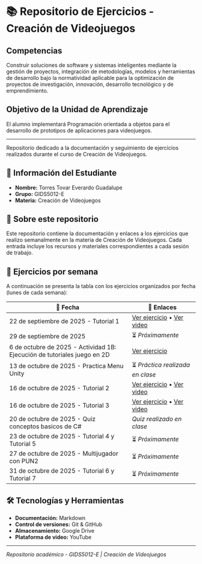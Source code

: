 # 📚 Repositorio de Ejercicios - Creación de Videojuegos

## Competencias
Construir soluciones de software y sistemas inteligentes mediante la gestión de proyectos, integración de metodologías, modelos y herramientas de desarrollo bajo la normatividad aplicable para la optimización de proyectos de investigación, innovación, desarrollo tecnológico y de emprendimiento.

## Objetivo de la Unidad de Aprendizaje
El alumno implementará Programación orientada a objetos para el desarrollo de prototipos de aplicaciones para videojuegos.

---

Repositorio dedicado a la documentación y seguimiento de ejercicios realizados durante el curso de Creación de Videojuegos.

## 👤 Información del Estudiante
- **Nombre:** Torres Tovar Everardo Guadalupe
- **Grupo:** GIDS5012-E
- **Materia:** Creación de Videojuegos

## 🎯 Sobre este repositorio
Este repositorio contiene la documentación y enlaces a los ejercicios que realizo semanalmente en la materia de Creación de Videojuegos. Cada entrada incluye los recursos y materiales correspondientes a cada sesión de trabajo.

## 📅 Ejercicios por semana
A continuación se presenta la tabla con los ejercicios organizados por fecha (lunes de cada semana):

| 📆 Fecha | 🔗 Enlaces |
|----------|-----------|
| 22 de septiembre de 2025 - Tutorial 1 | [Ver ejercicio](https://drive.google.com/file/d/1TkUYsf1UEoNtft3-di2pX1bF3i-PkNKD/view) • [Ver video](https://drive.google.com/file/d/1ta8jDSOf3Hz_n2JAZ7o5CBRfd8e0tpCM/view) |
| 29 de septiembre de 2025 | ⏳ _Próximamente_ |
| 6 de octubre de 2025 - Actividad 1B: Ejecución de tutoriales juego en 2D | [Ver ejercicio](https://docs.google.com/document/d/1GnL9nt8NyoojIi4_5g2_xqPNVlyQNqbK/edit) |
| 13 de octubre de 2025 - Practica Menu Unity | ⏳ _Práctica realizada en clase_ |
| 16 de octubre de 2025 - Tutorial 2 | [Ver ejercicio](https://drive.google.com/file/d/1FF2IBRWqgk9l-F-XRJmQF1t-mxlb2g3G/view) • [Ver video](https://drive.google.com/file/d/1HNzYr6yHsdNY0UpO7RkKT-DpidvW1Piq/view) |
| 16 de octubre de 2025 - Tutorial 3 | [Ver ejercicio](https://drive.google.com/file/d/1Xbn7Tl_YzLhX-PxsNRC3MA-KfyCiGPiB/view) • [Ver video](https://drive.google.com/file/d/1T7AHjSxAQ6lEoo9y-8L719UHQquPTpr8/view) |
| 20 de octubre de 2025 - Quiz conceptos basicos de C# | _Quiz realizado en clase_ |
| 23 de octubre de 2025 - Tutorial 4 y Tutorial 5 | ⏳ _Próximamente_ |
| 27 de octubre de 2025 - Multijugador con PUN2 | ⏳ _Próximamente_ |
| 31 de octubre de 2025 - Tutorial 6 y Tutorial 7 | ⏳ _Próximamente_ |

## 🛠️ Tecnologías y Herramientas
- **Documentación:** Markdown
- **Control de versiones:** Git & GitHub
- **Almacenamiento:** Google Drive
- **Plataforma de video:** YouTube

---

*Repositorio académico - GIDS5012-E | Creación de Videojuegos*